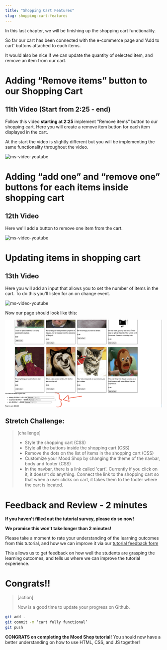 ```yaml
---
title: "Shopping Cart Features"
slug: shopping-cart-features
---
```


In this last chapter, we will be finishing up the shopping cart functionality.

So far our cart has been connected with the e-commerce page and 'Add to cart' buttons attached to each items.

It would also be nice if we can update the quantity of selected item, and remove an item from our cart.

# Adding “Remove items” button to our Shopping Cart

## 11th Video (Start from 2:25 - end)

Follow this video **starting at 2:25** implement "Remove items" button to our shopping cart. Here you will create a remove item button for each item displayed in the cart.

At the start the video is slightly different but you will be implementing the same functionality throughout the video.

![ms-video-youtube](https://www.youtube.com/embed/l2M5q2te234)


# Adding “add one” and “remove one” buttons for each items inside shopping cart

## 12th Video
Here we'll add a button to remove one item from the cart.

![ms-video-youtube](https://www.youtube.com/embed/SjV6pdFV6aI)


# Updating items in shopping cart

## 13th Video
Here you will add an input that allows you to set the number of items in the cart. To do this you'll listen for an on change event.

![ms-video-youtube](https://www.youtube.com/embed/saizM7bVaTo)

Now our page should look like this:

![Cart fully functional](assets/01_shopping-cart-features_fully-functional.png "cart fully functional")


## Stretch Challenge:

>[challenge]
>
> - Style the shopping cart (CSS)
> - Style all the buttons inside the shopping cart (CSS)
> - Remove the dots on the list of items in the shopping cart (CSS)
> - Customize your Mood Shop by changing the theme of the navbar, body and footer (CSS)
> - In the navbar, there is a link called 'cart'. Currently if you click on it, it doesn’t do anything. Connect the link to the shopping cart so that when a user clicks on cart, it takes them to the footer where the cart is located.



# Feedback and Review - 2 minutes

**If you haven't filled out the tutorial survey, please do so now!**

**We promise this won't take longer than 2 minutes!**

Please take a moment to rate your understanding of the learning outcomes from this tutorial, and how we can improve it via our [tutorial feedback form](https://forms.gle/BrEWZioQ566MSXMH6)

This allows us to get feedback on how well the students are grasping the learning outcomes, and tells us where we can improve the tutorial experience.


# Congrats!!

> [action]
>
> Now is a good time to update your progress on Github.
>
```bash
git add .
git commit -m ‘cart fully functional’
git push
```

**CONGRATS on completing the Mood Shop tutorial!** You should now have a better understanding on how to use HTML, CSS, and JS together!
